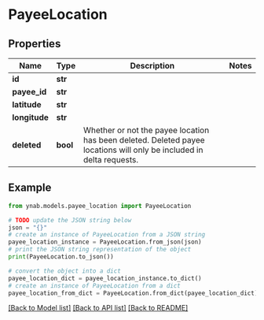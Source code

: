 # PayeeLocation


## Properties

Name | Type | Description | Notes
------------ | ------------- | ------------- | -------------
**id** | **str** |  | 
**payee_id** | **str** |  | 
**latitude** | **str** |  | 
**longitude** | **str** |  | 
**deleted** | **bool** | Whether or not the payee location has been deleted.  Deleted payee locations will only be included in delta requests. | 

## Example

```python
from ynab.models.payee_location import PayeeLocation

# TODO update the JSON string below
json = "{}"
# create an instance of PayeeLocation from a JSON string
payee_location_instance = PayeeLocation.from_json(json)
# print the JSON string representation of the object
print(PayeeLocation.to_json())

# convert the object into a dict
payee_location_dict = payee_location_instance.to_dict()
# create an instance of PayeeLocation from a dict
payee_location_from_dict = PayeeLocation.from_dict(payee_location_dict)
```
[[Back to Model list]](../README.md#documentation-for-models) [[Back to API list]](../README.md#documentation-for-api-endpoints) [[Back to README]](../README.md)


